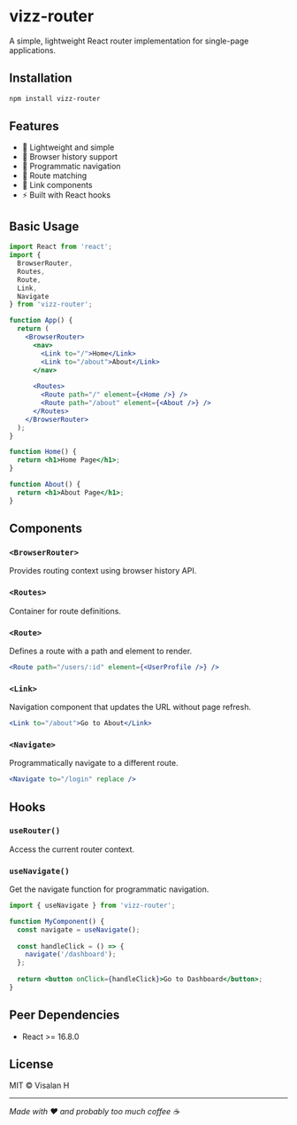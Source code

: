 # vizz-router

A simple, lightweight React router implementation for single-page applications.

## Installation

```bash
npm install vizz-router
```

## Features

- 🚀 Lightweight and simple
- 📱 Browser history support
- 🔄 Programmatic navigation
- 🎯 Route matching
- 🔗 Link components
- ⚡ Built with React hooks

## Basic Usage

```jsx
import React from 'react';
import {
  BrowserRouter,
  Routes,
  Route,
  Link,
  Navigate
} from 'vizz-router';

function App() {
  return (
    <BrowserRouter>
      <nav>
        <Link to="/">Home</Link>
        <Link to="/about">About</Link>
      </nav>
      
      <Routes>
        <Route path="/" element={<Home />} />
        <Route path="/about" element={<About />} />
      </Routes>
    </BrowserRouter>
  );
}

function Home() {
  return <h1>Home Page</h1>;
}

function About() {
  return <h1>About Page</h1>;
}
```

## Components

### `<BrowserRouter>`
Provides routing context using browser history API.

### `<Routes>`
Container for route definitions.

### `<Route>`
Defines a route with a path and element to render.

```jsx
<Route path="/users/:id" element={<UserProfile />} />
```

### `<Link>`
Navigation component that updates the URL without page refresh.

```jsx
<Link to="/about">Go to About</Link>
```

### `<Navigate>`
Programmatically navigate to a different route.

```jsx
<Navigate to="/login" replace />
```

## Hooks

### `useRouter()`
Access the current router context.

### `useNavigate()`
Get the navigate function for programmatic navigation.

```jsx
import { useNavigate } from 'vizz-router';

function MyComponent() {
  const navigate = useNavigate();
  
  const handleClick = () => {
    navigate('/dashboard');
  };
  
  return <button onClick={handleClick}>Go to Dashboard</button>;
}
```

## Peer Dependencies

- React >= 16.8.0

## License

MIT © Visalan H

---

*Made with ❤️ and probably too much coffee ☕*

